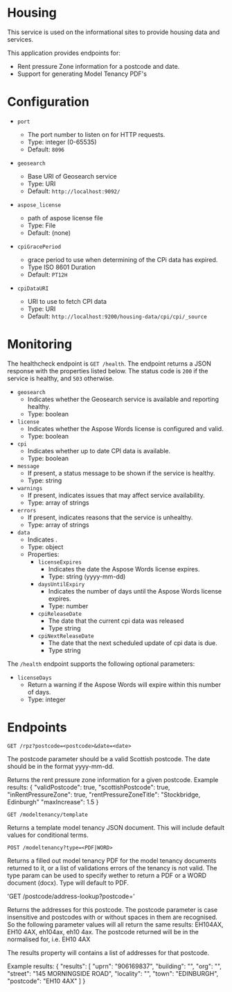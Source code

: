 # Housing

This service is used on the informational sites to provide housing data and services.

This application provides endpoints for:

* Rent pressure Zone information for a postcode and date.
* Support for generating Model Tenancy PDF's

# Configuration

* `port`
  * The port number to listen on for HTTP requests.
  * Type: integer (0-65535)
  * Default: `8096`

* `geosearch`
  * Base URI of Geosearch service
  * Type: URI
  * Default: `http://localhost:9092/`

* `aspose_license`
  * path of aspose license file
  * Type: File
  * Default: (none)

* `cpiGracePeriod`
  * grace period to use when determining of the CPi data has expired.
  * Type ISO 8601 Duration
  * Default: `PT12H`

* `cpiDataURI`
  * URI to use to fetch CPI data
  * Type: URI
  * Default: `http://localhost:9200/housing-data/cpi/cpi/_source`

# Monitoring

The healthcheck endpoint is `GET /health`. The endpoint returns a JSON response
with the properties listed below. The status code is `200` if the service is
healthy, and `503` otherwise.

* `geosearch`
  * Indicates whether the Geosearch service is available and reporting healthy.
  * Type: boolean
* `license`
  * Indicates whether the Aspose Words license is configured and valid.
  * Type: boolean
* `cpi`
  * Indicates whether up to date CPI data is available.
  * Type: boolean
* `message`
  * If present, a status message to be shown if the service is healthy.
  * Type: string
* `warnings`
  * If present, indicates issues that may affect service availability.
  * Type: array of strings
* `errors`
  * If present, indicates reasons that the service is unhealthy.
  * Type: array of strings
* `data`
  * Indicates .
  * Type: object
  * Properties:
    * `licenseExpires`
      * Indicates the date the Aspose Words license expires.
      * Type: string (yyyy-mm-dd)
    * `daysUntilExpiry`
      * Indicates the number of days until the Aspose Words license expires.
      * Type: number
    * `cpiReleaseDate`
      * The date that the current cpi data was released
      * Type string
    * `cpiNextReleaseDate`
      * The date that the next scheduled update of cpi data is due.
      * Type string

The `/health` endpoint supports the following optional parameters:

* `licenseDays`
  * Return a warning if the Aspose Words will expire within this number of days.
  * Type: integer


# Endpoints

`GET /rpz?postcode=<postcode>&date=<date>`

The postcode parameter should be a valid Scottish postcode. The date should be
in the format yyyy-mm-dd.

Returns the rent pressure zone information for a given postcode.  Example results:
{
    "validPostcode": true,
    "scottishPostcode": true,
    "inRentPressureZone": true,
    "rentPressureZoneTitle": "Stockbridge, Edinburgh"
    "maxIncrease": 1.5
}

`GET /modeltenancy/template`

Returns a template model tenancy JSON document.  This will include default values for conditional terms.

`POST /modeltenancy?type=<PDF|WORD>`

Returns a filled out model tenancy PDF for the model tenancy documents returned
to it, or a list of validations errors of the tenancy is not valid.  The type param can be used to specify wether
to return a PDF or a WORD document (docx).  Type will default to PDF.

'GET /postcode/address-lookup?postcode=<postcode>'

Returns the addresses for this postcode. The postcode parameter is case insensitive and postcodes with or without
spaces in them are recognised.  So the following parameter values will all return the same results:
EH104AX, EH10 4AX, eh104ax, eh10 4ax.  The postcode returned will be in the normalised for, i.e. EH10 4AX

The results property will contains a list of addresses for that postcode.

Example results:
{
    "results": [
        "uprn": "906169837",
        "building": "",
        "org": "",
        "street": "145 MORNINGSIDE ROAD",
        "locality": "",
        "town": "EDINBURGH",
        "postcode": "EH10 4AX"
    ]
}
